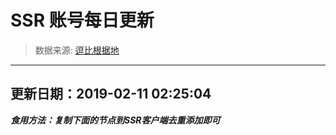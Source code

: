 # SSR 账号每日更新 
> 数据来源: [逗比根据地](https://doub.io/sszhfx/) 
----------------------------------------------
## 更新日期：2019-02-11 02:25:04 
***食用方法：复制下面的节点到SSR客户端去重添加即可***

 